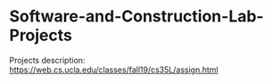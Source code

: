 # Software-and-Construction-Lab-Projects
Projects description: https://web.cs.ucla.edu/classes/fall19/cs35L/assign.html
